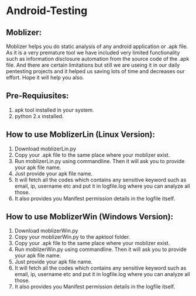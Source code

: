 Android-Testing
===============

Moblizer:
---------

Moblizer helps you do static analysis of any android application or .apk file. As it is a very premature tool we have included very limited functionality such as information disclosure automation from the source code of the .apk file. And there are certain limitations but still we are useing it in our daily pentesting projects and it helped us saving lots of time and decreases our effort. Hope it will help you also.


Pre-Requiusites:
----------------
1. apk tool installed in your system.
2. python 2.x installed.


How to use MoblizerLin (Linux Version):
--------------------------------------
1. Download moblizerLin.py
2. Copy your .apk file to the same place where your moblizer exist.
3. Run moblizerLin.py using commandline. Then it will ask you to provide your apk file name.
4. Just provide your apk file name.
5. It will fetch all the codes which contains any sensitive keyword such as email, ip, username etc and put it in logfile.log where you can analyze all those.
6. It also provides you Manifest permission details in the logfile itself.


How to use MoblizerWin (Windows Version):
-----------------------------------------
1. Download moblizerWin.py
2. Copy your moblizerWin.py to the apktool folder.
3. Copy your .apk file to the same place where your moblizer exist.
4. Run moblizerWin.py using commandline. Then it will ask you to provide your apk file name.
5. Just provide your apk file name.
6. It will fetch all the codes which contains any sensitive keyword such as email, ip, username etc and put it in logfile.log where you can analyze all those.
7. It also provides you Manifest permission details in the logfile itself.
